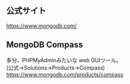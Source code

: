 ## 公式サイト
https://www.mongodb.com/

## MongoDB Compass
多分、PHPMyAdminみたいな web GUIツール。      
(公式→Solutions→Products→Compass)      
https://www.mongodb.com/products/compass